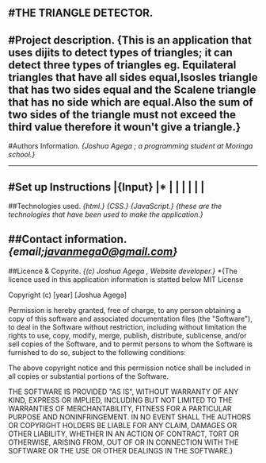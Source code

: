 #THE TRIANGLE DETECTOR.
---
#Project description.
**{This is an application that uses dijits to detect types of triangles;
  it can detect three types of triangles eg. Equilateral triangles that
  have all sides equal,Isosles triangle that has two sides equal and the
  Scalene triangle that has no side which are equal.Also the sum of two sides
  of the triangle must not exceed the third value therefore it woun't give a
  triangle.}**
---
#Authors Information.
*{Joshua Agega ; a programming student at Moringa school.}*

---
#Set up Instructions
|**{Input}**
|*
|
|
|
|
|
|
---
##Technologies used.
*{html.}*
*{CSS.}*
*{JavaScript.}*
*{these are the technologies that have been used to make the application.}*

##Contact information.
*{email;javanmega0@gmail.com}*
---
##Licence & Copyrite.
*{(c) Joshua Agega , Website developer.}*
*{The licence used in this application information is statted below
  MIT License

Copyright (c) [year] [Joshua Agega]

Permission is hereby granted, free of charge, to any person obtaining a copy
of this software and associated documentation files (the "Software"), to deal
in the Software without restriction, including without limitation the rights
to use, copy, modify, merge, publish, distribute, sublicense, and/or sell
copies of the Software, and to permit persons to whom the Software is
furnished to do so, subject to the following conditions:

The above copyright notice and this permission notice shall be included in all
copies or substantial portions of the Software.

THE SOFTWARE IS PROVIDED "AS IS", WITHOUT WARRANTY OF ANY KIND, EXPRESS OR
IMPLIED, INCLUDING BUT NOT LIMITED TO THE WARRANTIES OF MERCHANTABILITY,
FITNESS FOR A PARTICULAR PURPOSE AND NONINFRINGEMENT. IN NO EVENT SHALL THE
AUTHORS OR COPYRIGHT HOLDERS BE LIABLE FOR ANY CLAIM, DAMAGES OR OTHER
LIABILITY, WHETHER IN AN ACTION OF CONTRACT, TORT OR OTHERWISE, ARISING FROM,
OUT OF OR IN CONNECTION WITH THE SOFTWARE OR THE USE OR OTHER DEALINGS IN THE
SOFTWARE.}
